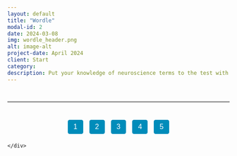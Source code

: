 ```yaml
---
layout: default
title: "Wordle"
modal-id: 2
date: 2024-03-08
img: wordle_header.png
alt: image-alt
project-date: April 2024
client: Start 
category: 
description: Put your knowledge of neuroscience terms to the test with five interactive Wordle games!
---
```


<!-- Optional visual separator between description and quiz -->
<hr class="quiz-separator">


<div class="wordle-quiz-container">
  <!-- Quiz Menu -->
  <div class="wordle-quiz-menu" style="text-align: center; margin-bottom: 20px;">
    <button onclick="showQuestion(1)" class="quiz-menu-button">1</button>
    <button onclick="showQuestion(2)" class="quiz-menu-button">2</button>
    <button onclick="showQuestion(3)" class="quiz-menu-button">3</button>
    <button onclick="showQuestion(4)" class="quiz-menu-button">4</button>
    <button onclick="showQuestion(5)" class="quiz-menu-button">5</button>
  </div>
  
  <!-- Question 1 -->
   <div class="wordle-quiz-question" id="question-1" style="display: none;">
  <iframe src="https://theasylm.github.io/wordlelator/?p=~(w~%27ODE1b3x8YnJhaW4*3d~g~6)" title="Wordle Puzzle 1" width="100%" height="600px" style="border: none;"></iframe>
</div>

  
  <!-- Question 2 -->
  <div class="wordle-quiz-question" id="question-2" style="display: none;">
    <div class="statement">Adults “look like” their names, but children do not.</div>
    <div class="button-group">
      <button class="real-btn" onclick="selectChoice('Real', 2, event)">Real</button>
      <button class="not-real-btn" onclick="selectChoice('Not Real', 2, event)">Not real</button>
    </div>
    <button class="confirm-btn" onclick="confirmChoice(2)">Confirm</button>
    <div class="answer" id="answer-2">
      <strong>Real.</strong> One study published in 2024 used a variety of methodological approaches—including a machine-learning paradigm comparing images of people with the same given name, a face-to-name matching task, and a simulation wherein children’s faces were digitally aged to adulthood—to determine that the face–name matching effect is age-dependent. In other words, people “look like” their names not because they were named based on their appearance at birth, but due to a self-fulfilling prophecy mechanism where facial appearance develops over time in line with the expectations of the given name.
      <br>(<a href="https://doi.org/10.1073/pnas.2405334121" target="_blank">DOI: 10.1073/pnas.2405334121</a>)
    </div>
  </div>
  
  <!-- Question 3 -->
  <div class="quiz-question" id="question-3" style="display: none;">
    <div class="statement">Tickling can affect decision-making in rats.</div>
    <div class="button-group">
      <button class="real-btn" onclick="selectChoice('Real', 3, event)">Real</button>
      <button class="not-real-btn" onclick="selectChoice('Not Real', 3, event)">Not real</button>
    </div>
    <button class="confirm-btn" onclick="confirmChoice(3)">Confirm</button>
    <div class="answer" id="answer-3">
      <strong>Real.</strong> “Laughing Rats Are Optimistic” – Tickling rats induces positive emotions, as evidenced by their 50-kHz ultrasonic vocalizations (i.e., “laughter”), which biases their decision-making toward optimism when interpreting ambiguous cues.
      <br>(<a href="https://doi.org/10.1371/journal.pone.0051959" target="_blank">DOI: 10.1371/journal.pone.0051959</a>)
    </div>
  </div>
  
  <!-- Question 4 -->
  <div class="quiz-question" id="question-4" style="display: none;">
    <div class="statement">People with schizophrenia are more unpredictable and violent than the general population.</div>
    <div class="button-group">
      <button class="real-btn" onclick="selectChoice('Real', 4, event)">Real</button>
      <button class="not-real-btn" onclick="selectChoice('Not Real', 4, event)">Not real</button>
    </div>
    <button class="confirm-btn" onclick="confirmChoice(4)">Confirm</button>
    <div class="answer" id="answer-4">
      <strong>Not Real.</strong> Although some epidemiological reviews have reported higher rates of violence among individuals with schizophrenia compared to the general population, much of this violence is attributable to a small subgroup with co-occurring substance abuse and a prior history of violence.
      <br>(<a href="https://doi.org/10.1371/journal.pmed.1000120" target="_blank">DOI: 10.1371/journal.pmed.1000120</a> ; <a href="https://doi.org/10.1016/S0920-9964(03)00091-4" target="_blank">DOI: 10.1016/S0920-9964(03)00091-4</a>)
    </div>
  </div>
  
  <!-- Question 5 -->
  <div class="quiz-question" id="question-5" style="display: none;">
    <div class="statement">Music can be reconstructed from human auditory cortex fMRI activity using nonlinear decoding models.</div>
    <div class="button-group">
      <button class="real-btn" onclick="selectChoice('Real', 5, event)">Real</button>
      <button class="not-real-btn" onclick="selectChoice('Not Real', 5, event)">Not real</button>
    </div>
    <button class="confirm-btn" onclick="confirmChoice(5)">Confirm</button>
    <div class="answer" id="answer-5">
      <strong>Not Real.</strong> The study titled “Music can be reconstructed from human auditory cortex activity using nonlinear decoding models” investigated how the human brain processes music by analyzing intracranial EEG data from 29 patients who listened to a Pink Floyd song. Researchers used a stimulus reconstruction approach, previously applied in speech studies, to reconstruct a recognizable song from direct neural recordings, thereby providing insights into the neural dynamics of music perception.
      <br>(<a href="https://doi.org/10.1371/journal.pbio.3002176" target="_blank">DOI: 10.1371/journal.pbio.3002176</a>)
    </div>
  </div>
  
  <!-- Question 6 -->
  <div class="quiz-question" id="question-6" style="display: none;">
    <div class="statement">Schizophrenia and personality disorders are associated with a similar reduction in life expectancy.</div>
    <div class="button-group">
      <button class="real-btn" onclick="selectChoice('Real', 6, event)">Real</button>
      <button class="not-real-btn" onclick="selectChoice('Not Real', 6, event)">Not real</button>
    </div>
    <button class="confirm-btn" onclick="confirmChoice(6)">Confirm</button>
    <div class="answer" id="answer-6">
      <strong>Real.</strong> The systematic review and meta-analysis by Chan and colleagues (2023) provides robust evidence that schizophrenia and personality disorders are linked to a comparable reduction in life expectancy. The analysis reports a pooled life expectancy of 63.70 years and a Years of Potential Life Lost (YPLL) of 15.22 years for individuals with schizophrenia. Similarly, those with personality disorders have a life expectancy of 63.51 years and a YPLL of 15.35 years. These results highlight that both conditions exert similar impacts on lifespan.  https://doi.org/10.1016/j.eclinm.2023.102294 <br>(<a href="https://doi.org/10.1016/j.eclinm.2023.102294" target="_blank">DOI: 10.1016/j.eclinm.2023.102294</a>)
    </div>
  </div>
  
  <!-- Question 7  -->
  <div class="quiz-question" id="question-7" style="display: none;">
    <div class="statement"> Music can be reconstructed from human auditory cortex fMRI activity using nonlinear decoding models. </div>
    <div class="button-group">
      <button class="real-btn" onclick="selectChoice('Real', 7, event)">Real</button>
      <button class="not-real-btn" onclick="selectChoice('Not Real', 7, event)">Not real</button>
    </div>
    <button class="confirm-btn" onclick="confirmChoice(7)">Confirm</button>
    <div class="answer" id="answer-7">
      <strong>Not real.</strong> The study titled "Music can be reconstructed from human auditory cortex activity using nonlinear decoding models" investigated how the human brain processes music by analyzing intracranial electroencephalography (iEEG) data from 29 patients who listened to a Pink Floyd song. Researchers applied a stimulus reconstruction approach, previously used in speech studies, to reconstruct a recognizable song from direct neural recordings. They evaluated the impact of various factors on decoding accuracy, providing insights into the neural dynamics of music perception. <br>(<a href=" https://doi.org/10.1371/journal.pbio.3002176." target="_blank"> >DOI: 10.1371/journal.pbio.3002176./a>)
    </div>
  </div>
<!-- Question 8 -->
  <div class="quiz-question" id="question-8" style="display: none;">
    <div class="statement">Substance-Use-Disorders exhibit to ~20 years of potential life lost..</div>
    <div class="button-group">
      <button class="real-btn" onclick="selectChoice('Real', 8, event)">Real</button>
      <button class="not-real-btn" onclick="selectChoice('Not Real', 8, event)">Not real</button>
    </div>
    <button class="confirm-btn" onclick="confirmChoice(2)">Confirm</button>
    <div class="answer" id="answer-2">
      <strong>Real.</strong> The systematic review and meta-analysis by Chan and colleagues (2023) shows substance-use-disorders are associated with the years of potential life (YPLL) with an average of approximately 20.38 years lost relative to the general population. <br>(<a href="https://doi.org/10.1073/pnas.2405334121" target="_blank">DOI: 10.1371/journal.pbio.3002176.</a>)
    </div>
  </div>  


    </div>
  </div>
  
  <!-- Question 9  -->
  <div class="quiz-question" id="question-9" style="display: none;">
    <div class="statement">- People with schizophrenia are more unpredictable and violent than the general population.</div>
    <div class="button-group">
      <button class="real-btn" onclick="selectChoice('Real', 9, event)">Real</button>
      <button class="not-real-btn" onclick="selectChoice('Not Real', 9, event)">Not real</button>
    </div>
    <button class="confirm-btn" onclick="confirmChoice(9)">Confirm</button>
    <div class="answer" id="answer-9">
      <strong>Not Real.</strong> While there are epidemiological review reported that individuals showed higher rates of violence compared to the general population, much of this violence seemed to be attributable to a small subgroup of people who also had substance abuse and a prior history of violence.  <br>(<a href="(https://doi.org/10.1371/journal.pmed.1000120" target="_blank">DOI: 10.1371/journal.pmed.1000120</a>)
    </div>
  </div>
  
  <!-- Question 10 Placeholder -->
  <div class="quiz-question" id="question-10" style="display: none;">
    <div class="statement">[Placeholder for Question 10: Coming soon]</div>
    <div class="button-group">
      <button class="real-btn" onclick="selectChoice('Real', 10, event)">Real</button>
      <button class="not-real-btn" onclick="selectChoice('Not Real', 10, event)">Not real</button>
    </div>
    <button class="confirm-btn" onclick="confirmChoice(10)">Confirm</button>
    <div class="answer" id="answer-10">
      <strong>Answer for Question 10.</strong> Placeholder answer.
    </div>
  </div>
</div>

<style>
/* General styles for the quiz interface */
.statement {
  font-size: 20px;
  margin-bottom: 20px;
}
.button-group {
  margin-bottom: 20px;
}
button {
  font-size: 16px;
  padding: 8px 16px;
  margin: 0 10px;
  cursor: pointer;
  border: none;
  color: white;
  border-radius: 5px;
}
.real-btn { background-color: #4CAF50; }
.not-real-btn { background-color: #f44336; }
.confirm-btn { background-color: #008CBA; margin-top: 20px; }
.answer {
  font-size: 16px;
  display: none;
  margin-top: 20px;
  padding: 15px;
  border-radius: 8px;
  background-color: #e0f7fa;
  max-width: 700px;
  margin-left: auto;
  margin-right: auto;
}

/* Quiz container and menu styling */
.quiz-container {
  border: 1px solid #ddd;
  padding: 20px;
  border-radius: 8px;
  max-width: 800px;
  margin: 20px auto;
}
.quiz-menu {
  margin-bottom: 20px;
}
.quiz-menu-button {
  font-size: 16px;
  padding: 6px 12px;
  margin: 0 5px;
  cursor: pointer;
  border: 1px solid #008CBA;
  background-color: #008CBA;
  color: white;
  border-radius: 4px;
  transition: background-color 0.3s;
}
.quiz-menu-button:hover {
  background-color: #006494;
}
.quiz-menu-button.active {
  background-color: #006494;
}

/* Optional separator style */
.quiz-separator {
  margin: 40px auto;
  max-width: 800px;
  border: none;
  border-top: 2px solid #ddd;
}
</style>

<script>
// Object to store user's choices for each question
let userChoices = {};
// Function to show the selected Wordle question
function showQuestion(q) {
  // Hide all questions
  const questions = document.querySelectorAll('.quiz-question');
  questions.forEach(function(qEl) {
    qEl.style.display = 'none';
  });

  // Show the selected question
  const selectedQuestion = document.getElementById('question-' + q);
  selectedQuestion.style.display = 'block';

  // Refresh iframe content if needed
  const iframe = selectedQuestion.querySelector('iframe');
  if (iframe) {
    iframe.src = iframe.src; // This will reload the iframe content
  }

  // Update button active state
  const buttons = document.querySelectorAll('.quiz-menu-button');
  buttons.forEach(function(btn, index) {
    btn.classList.remove('active');
    if (index === q - 1) btn.classList.add('active');
  });
}

// Show the first question on page load
document.addEventListener("DOMContentLoaded", function() {
  showQuestion(1);
});


